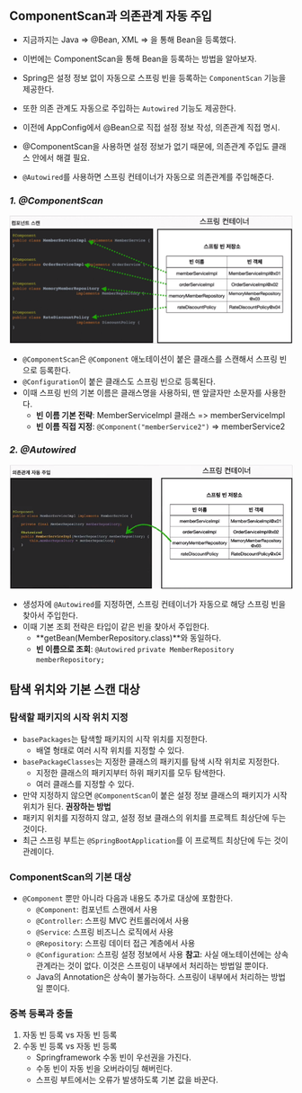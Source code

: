 ## ComponentScan과 의존관계 자동 주입

- 지금까지는 Java => @Bean, XML => <bean/>을 통해 Bean을 등록했다.
- 이번에는 ComponentScan을 통해 Bean을 등록하는 방법을 알아보자.
- Spring은 설정 정보 없이 자동으로 스프링 빈을 등록하는 `ComponentScan` 기능을 제공한다.
- 또한 의존 관계도 자동으로 주입하는 `Autowired` 기능도 제공한다.

- 이전에 AppConfig에서 @Bean으로 직접 설정 정보 작성, 의존관계 직접 명시.
- @ComponentScan을 사용하면 설정 정보가 없기 때문에, 의존관계 주입도 클래스 안에서 해결 필요.
- `@Autowired`를 사용하면 스프링 컨테이너가 자동으로 의존관계를 주입해준다.

### *1. @ComponentScan*

![img_7.png](img_7.png)

- `@ComponentScan`은 `@Component` 애노테이션이 붙은 클래스를 스캔해서 스프링 빈으로 등록한다.
- `@Configuration`이 붙은 클래스도 스프링 빈으로 등록된다.
- 이때 스프링 빈의 기본 이름은 클래스명을 사용하되, 맨 앞글자만 소문자를 사용한다.
    - **빈 이름 기본 전략**: MemberServiceImpl 클래스 => memberServiceImpl
    - **빈 이름 직접 지정**: `@Component("memberService2")` => memberService2

### *2. @Autowired*

![img_8.png](img_8.png)

- 생성자에 `@Autowired`를 지정하면, 스프링 컨테이너가 자동으로 해당 스프링 빈을 찾아서 주입한다.
- 이때 기본 조회 전략은 타입이 같은 빈을 찾아서 주입한다.
    - **getBean(MemberRepository.class)**와 동일하다.
    - **빈 이름으로 조회**: `@Autowired` `private MemberRepository memberRepository;`

## 탐색 위치와 기본 스캔 대상

### 탐색할 패키지의 시작 위치 지정

- `basePackages`는 탐색할 패키지의 시작 위치를 지정한다.
    - 배열 형태로 여러 시작 위치를 지정할 수 있다.
- `basePackageClasses`는 지정한 클래스의 패키지를 탐색 시작 위치로 지정한다.
    - 지정한 클래스의 패키지부터 하위 패키지를 모두 탐색한다.
    - 여러 클래스를 지정할 수 있다.
- 만약 지정하지 않으면 `@ComponentScan`이 붙은 설정 정보 클래스의 패키지가 시작 위치가 된다.
  **권장하는 방법**
- 패키지 위치를 지정하지 않고, 설정 정보 클래스의 위치를 프로젝트 최상단에 두는 것이다.
- 최근 스프링 부트는 `@SpringBootApplication`를 이 프로젝트 최상단에 두는 것이 관례이다.

### ComponentScan의 기본 대상

- `@Component` 뿐만 아니라 다음과 내용도 추가로 대상에 포함한다.
    - `@Component`: 컴포넌트 스캔에서 사용
    - `@Controller`: 스프링 MVC 컨트롤러에서 사용
    - `@Service`: 스프링 비즈니스 로직에서 사용
    - `@Repository`: 스프링 데이터 접근 계층에서 사용
    - `@Configuration`: 스프링 설정 정보에서 사용
      **참고**: 사실 애노테이션에는 상속관계라는 것이 없다. 이것은 스프링이 내부에서 처리하는 방법일 뿐이다.
    - Java의 Annotation은 상속이 불가능하다. 스프링이 내부에서 처리하는 방법일 뿐이다.

### 중복 등록과 충돌

1. 자동 빈 등록 vs 자동 빈 등록
2. 수동 빈 등록 vs 자동 빈 등록
    - Springframework 수동 빈이 우선권을 가진다.
    - 수동 빈이 자동 빈을 오버라이딩 해버린다.
    - 스프링 부트에서는 오류가 발생하도록 기본 값을 바꾼다.
